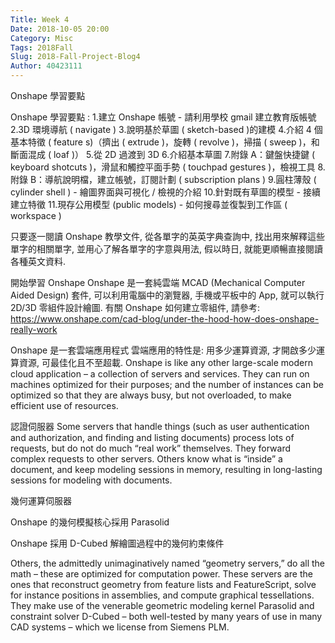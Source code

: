 ```yaml
---
Title: Week 4
Date: 2018-10-05 20:00
Category: Misc
Tags: 2018Fall
Slug: 2018-Fall-Project-Blog4
Author: 40423111
---
```


Onshape 學習要點 

<!-- PELICAN_END_SUMMARY -->

Onshape 學習要點 :
1.建立 Onshape 帳號 - 請利用學校 gmail 建立教育版帳號
2.3D 環境導航 ( navigate )
3.說明基於草圖 ( sketch-based )的建模
4.介紹 4 個基本特徵 ( feature s)（擠出 ( extrude )，旋轉 ( revolve )，掃描 ( sweep )，和斷面混成 ( loaf )）
5.從 2D 過渡到 3D
6.介紹基本草圖
7.附錄 A：鍵盤快捷鍵 ( keyboard shotcuts )，滑鼠和觸控平面手勢 ( touchpad gestures )，檢視工具
8.附錄 B：導航說明檔，建立帳號，訂閱計劃 ( subscription plans )
9.圓柱薄殼 ( cylinder shell ) - 繪圖界面與可視化 / 檢視的介紹
10.針對既有草圖的模型 - 接續建立特徵
11.現存公用模型 (public models) - 如何搜尋並復製到工作區 ( workspace )

只要逐一閱讀 Onshape 教學文件,  從各單字的英英字典查詢中, 找出用來解釋這些單字的相關單字, 並用心了解各單字的字意與用法, 假以時日, 就能更順暢直接閱讀各種英文資料.

開始學習 Onshape
Onshape 是一套純雲端 MCAD (Mechanical Computer Aided Design) 套件, 可以利用電腦中的瀏覽器, 手機或平板中的 App, 就可以執行 2D/3D 零組件設計繪圖.
有關 Onshape 如何建立零組件, 請參考:
https://www.onshape.com/cad-blog/under-the-hood-how-does-onshape-really-work 

Onshape 是一套雲端應用程式
雲端應用的特性是: 用多少運算資源, 才開啟多少運算資源, 可最佳化且不至超載.
Onshape is like any other large-scale modern cloud application – a collection of servers and services. They can run on machines optimized for their purposes; and the number of instances can be optimized so that they are always busy, but not overloaded, to make efficient use of resources.

認證伺服器
Some servers that handle things (such as user authentication and authorization, and finding and listing documents) process lots of requests, but do not do much “real work” themselves. They forward complex requests to other servers. Others know what is “inside” a document, and keep modeling sessions in memory, resulting in long-lasting sessions for modeling with documents.

幾何運算伺服器

Onshape 的幾何模擬核心採用 Parasolid

Onshape 採用 D-Cubed 解繪圖過程中的幾何約束條件

Others, the admittedly unimaginatively named “geometry servers,” do all the math – these are optimized for computation power. These servers are the ones that reconstruct geometry from feature lists and FeatureScript, solve for instance positions in assemblies, and compute graphical tessellations. They make use of the venerable geometric modeling kernel Parasolid and constraint solver D-Cubed – both well-tested by many years of use in many CAD systems – which we license from Siemens PLM.




